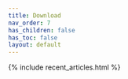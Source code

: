 ```yaml
---
title: Download
nav_order: 7
has_children: false
has_toc: false
layout: default
---
```


{% include recent_articles.html %}
